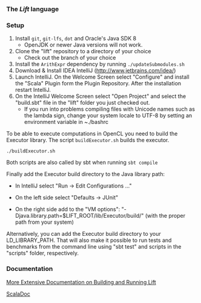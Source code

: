 ### The _Lift_ language ###

### Setup ###

1. Install `git`, `git-lfs`, `dot` and Oracle's Java SDK 8
    * OpenJDK or newer Java versions will not work. 
2. Clone the "lift" repository to a directory of your choice
    * Check out the branch of your choice
3. Install the `ArithExpr` dependency by running `./updateSubmodules.sh`
4. Download & Install IDEA IntelliJ (http://www.jetbrains.com/idea/)
5. Launch IntelliJ. On the Welcome Screen select "Configure" and install the "Scala" Plugin form the Plugin Repository. After the installation restart IntelliJ.
6. On the IntelliJ Welcome Screen select "Open Project" and select the "build.sbt" file in the "lift" folder you just checked out.
    * If you run into problems compiling files with Unicode names such as the lambda sign, change your system locale to UTF-8 by setting an environment variable in ~./bashrc

To be able to execute computations in OpenCL you need to build the Executor library.
The script `buildExecutor.sh` builds the executor.
```
./buildExecutor.sh
```
Both scripts are also called by sbt when running `sbt compile`

Finally add the Executor build directory to the Java library path:

* In IntelliJ select "Run -> Edit Configurations ..."

* On the left side select "Defaults -> JUnit"

* On the right side add to the "VM options": "-Djava.library.path=$LIFT_ROOT/lib/Executor/build/" (with the proper path from your system)

Alternatively, you can add the Executor build directory to your LD_LIBRARY_PATH. That will also make it possible to run tests and benchmarks from the command line using "sbt test" and scripts in the "scripts" folder, respectively.

### Documentation ###

[More Extensive Documentation on Building and Running Lift](http://lift-project.readthedocs.io/en/latest/)

[ScalaDoc](http://skelter:8080/job/lift-amd-cpu/branch/master/javadoc/#package)

